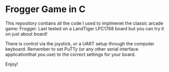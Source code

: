 # Frogger Game in C

This repository contians all the code I used to implmenet the classic arcade game: Frogger. Last tested on a LandTiger LPC1768 board but you can try it on just about board!

There is control via the joystick, or a UART setup through the computer keyboard. Remember to set PuTTy (or any other serial interface applicationthat you use) to the correct settings for your board.

Enjoy!
